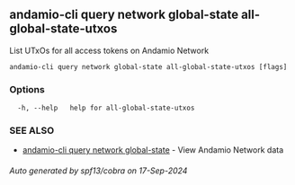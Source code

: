 ## andamio-cli query network global-state all-global-state-utxos

List UTxOs for all access tokens on Andamio Network

```
andamio-cli query network global-state all-global-state-utxos [flags]
```

### Options

```
  -h, --help   help for all-global-state-utxos
```

### SEE ALSO

* [andamio-cli query network global-state](andamio-cli_query_network_global-state.md.md)	 - View Andamio Network data

###### Auto generated by spf13/cobra on 17-Sep-2024
